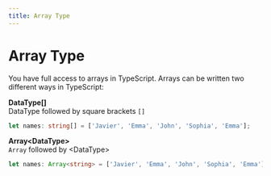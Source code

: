 ```yaml
---
title: Array Type
---
```


# Array Type

You have full access to arrays in TypeScript.
Arrays can be written two different ways in TypeScript:

__DataType[]__  
DataType followed by square brackets `[]`
```typescript
let names: string[] = ['Javier', 'Emma', 'John', 'Sophia', 'Emma'];
```

__Array&lt;DataType&gt;__  
`Array` followed by &lt;DataType&gt;
```typescript
let names: Array<string> = ['Javier', 'Emma', 'John', 'Sophia', 'Emma'];
```